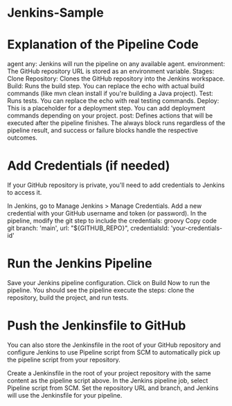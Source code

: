 # Jenkins-Sample
# Explanation of the Pipeline Code
agent any: Jenkins will run the pipeline on any available agent.
environment: The GitHub repository URL is stored as an environment variable.
Stages:
Clone Repository: Clones the GitHub repository into the Jenkins workspace.
Build: Runs the build step. You can replace the echo with actual build commands (like mvn clean install if you're building a Java project).
Test: Runs tests. You can replace the echo with real testing commands.
Deploy: This is a placeholder for a deployment step. You can add deployment commands depending on your project.
post: Defines actions that will be executed after the pipeline finishes. The always block runs regardless of the pipeline result, and success or failure blocks handle the respective outcomes.
# Add Credentials (if needed)
If your GitHub repository is private, you'll need to add credentials to Jenkins to access it.

In Jenkins, go to Manage Jenkins > Manage Credentials.
Add a new credential with your GitHub username and token (or password).
In the pipeline, modify the git step to include the credentials:
groovy
Copy code
git branch: 'main', url: "${GITHUB_REPO}", credentialsId: 'your-credentials-id'
# Run the Jenkins Pipeline
Save your Jenkins pipeline configuration.
Click on Build Now to run the pipeline.
You should see the pipeline execute the steps: clone the repository, build the project, and run tests.
# Push the Jenkinsfile to GitHub
You can also store the Jenkinsfile in the root of your GitHub repository and configure Jenkins to use Pipeline script from SCM to automatically pick up the pipeline script from your repository.

Create a Jenkinsfile in the root of your project repository with the same content as the pipeline script above.
In the Jenkins pipeline job, select Pipeline script from SCM.
Set the repository URL and branch, and Jenkins will use the Jenkinsfile for your pipeline.
